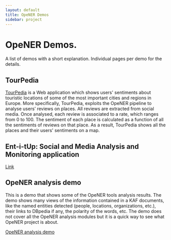 ```yaml
---
layout: default
title: OpeNER Demos
sidebar: project
---
```


# OpeNER Demos.

A list of demos with a short explanation. Individual pages per demo for the
details.

## TourPedia
			
<a href="http://tour-pedia.org/gui/demo">TourPedia</a> is a Web application 
which shows users' sentiments about touristic locations of some of the most 
important cities and regions in Europe.  More specifically, TourPedia, exploits the OpeNER pipeline to analyse users’ reviews on places. All reviews are extracted from social media. 
Once analysed, each review is associated to a rate, which ranges from 0 to 100. 
The sentiment of each place is calculated as a function of all the sentiments of reviews on that place. 
As a result, TourPedia shows all the places and their users' sentiments on a map. 
			
## Ent-i-tUp: Social and Media Analysis and Monitoring application

[Link](http://128.65.123.12/entitup/login.php)


## OpeNER analysis demo

This is a demo that shows some of the OpeNER tools analysis results. The demo shows many views of the information contained in a KAF documents, like the named entities detected (people, locations, organizations, etc.), their links to DBpedia if any, the polarity of the words, etc. The demo does not cover all the OpeNER analysis modules but it is a quick way to see what OpeNER project is about.

[OpeNER analysis demo](http://demo2-opener.rhcloud.com)
